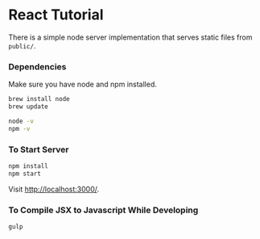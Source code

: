 # React Tutorial

There is a simple node server implementation that serves static files from `public/`.


### Dependencies

Make sure you have node and npm installed. 

```sh
brew install node
brew update

node -v
npm -v
```

### To Start Server

```sh
npm install
npm start
```

Visit <http://localhost:3000/>.


### To Compile JSX to Javascript While Developing

```sh
gulp
```
